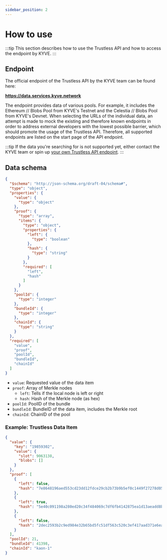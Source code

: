 ```yaml
---
sidebar_position: 2
---
```


# How to use

:::tip
This section describes how to use the Trustless API and how to access the endpoint by KYVE.
:::

## Endpoint
The official endpoint of the Trustless API by the KYVE team can be found here: 

**https://data.services.kyve.network**

The endpoint provides data of various pools. For example, it includes the Ethereum // Blobs Pool from KYVE's Testnet and the Celestia // Blobs Pool from KYVE's Devnet. 
When selecting the URLs of the individual data, an attempt is made to mock the existing and therefore known endpoints in order to address external developers 
with the lowest possible barrier, which should promote the usage of the Trustless API. Therefore, all supported endpoints are listed on the start page of the API endpoint.

:::tip
If the data you're searching for is not supported yet, either contact the KYVE team or spin up [your own Trustless API endpoint](/developers/data_engineers/accessing_data/trustless_api/run_trustless_api).
:::

## Data schema

```json
{
  "$schema": "http://json-schema.org/draft-04/schema#",
  "type": "object",
  "properties": {
    "value": {
      "type": "object"
    },
    "proof": {
      "type": "array",
      "items": {
        "type": "object",
        "properties": {
          "left": {
            "type": "boolean"
          },
          "hash": {
            "type": "string"
          }
        },
        "required": [
          "left",
          "hash"
        ]
      }
    },
    "poolId": {
      "type": "integer"
    },
    "bundleId": {
      "type": "integer"
    },
    "chainId": {
      "type": "string"
    }
  },
  "required": [
    "value",
    "proof",
    "poolId",
    "bundleId",
    "chainId"
  ]
}
```
- `value`: Requested value of the data item
- `proof`: Array of Merkle nodes
  - `left`: Tells if the local node is left or right
  - `hash`: Hash of the Merkle node (as hex)
- `poolId`: PoolID of the bundle
- `bundleId`: BundleID of the data item, includes the Merkle root
- `chainId`: ChainID of the pool

### Example: Trustless Data Item
```json
{
  "value": {
    "key": "19859302",
    "value": {
      "slot": 9063138,
      "blobs": []
    }
  },
  "proof": [
    {
      "left": false,
      "hash": "7e8648196aed553cd23dd12fdce29cb2b73b9b5ef0c1449f27278d0553408a90"
    },
    {
      "left": true,
      "hash": "5e40c091198a280ed20c34f484069c7df6fb4142875ea1d13aeadd8b7bf06d90"
    },
    {
      "left": false,
      "hash": "2dec2593b2c9ed984e32b65bd5fc51df563c520c3ef417aad371e6ea87d7f8ab"
    }
  ],
  "poolId": 21,
  "bundleId": 41398,
  "chainId": "kaon-1"
}
```